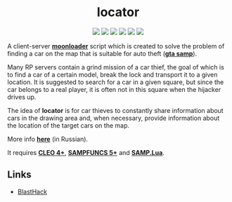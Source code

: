 <h1 align="center">locator</h1>

<p align="center">

<img src="https://img.shields.io/badge/made%20for-GTA%20SA--MP-blue" >

<img src="https://img.shields.io/badge/Server-Any-red">

<img src="https://img.shields.io/github/languages/top/qrlk/locator">

<img src="https://img.shields.io/badge/dynamic/json?color=blueviolet&label=users%20%28active%29&query=result&url=http%3A%2F%2Fqrlk.me%2Fdev%2Fmoonloader%2Fusers_active.php%3Fscript%3Dlocator">

<img src="https://img.shields.io/badge/dynamic/json?color=blueviolet&label=users%20%28all%20time%29&query=result&url=http%3A%2F%2Fqrlk.me%2Fdev%2Fmoonloader%2Fusers_all.php%3Fscript%3Dlocator">

<img src="https://img.shields.io/date/1592341200?label=released" >

</p>

A client-server **[moonloader](https://gtaforums.com/topic/890987-moonloader/)** script which is created to solve the problem of finding a car on the map that is suitable for auto theft (**[gta samp](https://sa-mp.com/)**).

Many RP servers contain a grind mission of a car thief, the goal of which is to find a car of a certain model, break the lock and transport it to a given location. It is suggested to search for a car in a given square, but since the car belongs to a real player, it is often not in this square when the hijacker drives up.  

The idea of **locator** is for car thieves to constantly share information about cars in the drawing area and, when necessary, provide information about the location of the target cars on the map.

More info **[here](https://www.blast.hk/threads/57580/)** (in Russian).

It requires **[CLEO 4+](http://cleo.li/?lang=ru)**, **[SAMPFUNCS 5+](https://blast.hk/threads/17/)** and **[SAMP.Lua](https://github.com/THE-FYP/SAMP.Lua)**.

## Links
* [BlastHack](https://www.blast.hk/threads/57580/)
